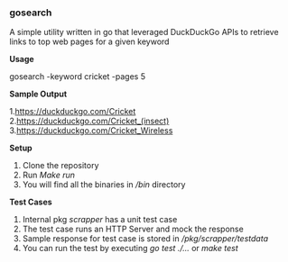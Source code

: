 ### gosearch

A simple utility written in go that leveraged DuckDuckGo APIs to retrieve links to top web pages for a given keyword

**Usage**

gosearch -keyword cricket -pages 5

**Sample Output**

1.https://duckduckgo.com/Cricket
2.https://duckduckgo.com/Cricket_(insect)
3.https://duckduckgo.com/Cricket_Wireless

**Setup**
1. Clone the repository
2. Run *Make run*
3. You will find all the binaries in */bin* directory

**Test Cases**
1. Internal pkg *scrapper* has a unit test case
2. The test case runs an HTTP Server and mock the response
3. Sample response for test case is stored in */pkg/scrapper/testdata*
4. You can run the test by executing *go test ./...* or *make test* 

 

